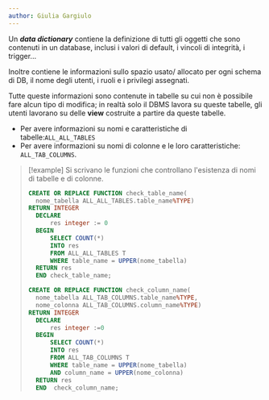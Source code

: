 ```yaml
---
author: Giulia Gargiulo
---
```


Un ***data dictionary*** contiene la definizione di tutti gli oggetti che sono contenuti in un database, inclusi i valori di default, i vincoli di integrità, i trigger...

Inoltre contiene le informazioni sullo spazio usato/ allocato per ogni schema di DB, il nome degli utenti, i ruoli e i privilegi assegnati.

Tutte queste informazioni sono contenute in tabelle su cui non è possibile fare alcun tipo di modifica; in realtà solo il DBMS lavora su queste tabelle, gli utenti lavorano su delle **view** costruite a partire da queste tabelle.

- Per avere informazioni su nomi e caratteristiche di tabelle:`ALL_ALL_TABLES`
- Per avere informazioni su nomi di colonne e le loro caratteristiche: `ALL_TAB_COLUMNS`.

>[!example]
>Si scrivano le funzioni che controllano l'esistenza di nomi di tabelle e di colonne.
>```SQL
>CREATE OR REPLACE FUNCTION check_table_name(
>	nome_tabella ALL_ALL_TABLES.table_name%TYPE)
>RETURN INTEGER
>	DECLARE
>		res integer := 0
>	BEGIN
>		SELECT COUNT(*)
>		INTO res
>		FROM ALL_ALL_TABLES T
>		WHERE table_name = UPPER(nome_tabella)
>	RETURN res
>	END check_table_name;
>```
>
>```SQL
>CREATE OR REPLACE FUNCTION check_column_name(
>	nome_tabella ALL_TAB_COLUMNS.table_name%TYPE,
>	nome_colonna ALL_TAB_COLUMNS.column_name%TYPE)
>RETURN INTEGER
>	DECLARE
>		res integer :=0
>	BEGIN
>		SELECT COUNT(*)
>		INTO res
>		FROM ALL_TAB_COLUMNS T
>		WHERE table_name = UPPER(nome_tabella)
>		AND column_name = UPPER(nome_colonna)
>	RETURN res
>	END  check_column_name;
>```
